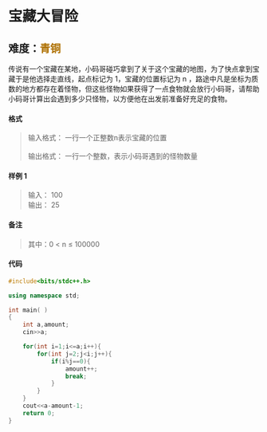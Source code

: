 # <font face ="黑体">宝藏大冒险</font>
## 难度：<font face ="黑体" font color="#ae7000">青铜</font>

传说有一个宝藏在某地，小码哥碰巧拿到了关于这个宝藏的地图，为了快点拿到宝藏于是他选择走直线，起点标记为 1，宝藏的位置标记为 n ，路途中凡是坐标为质数的地方都存在着怪物，但这些怪物如果获得了一点食物就会放行小码哥，请帮助小码哥计算出会遇到多少只怪物，以方便他在出发前准备好充足的食物。

#### 格式
>输入格式：
一行一个正整数n表示宝藏的位置<br>
<br>输出格式：
一行一个整数，表示小码哥遇到的怪物数量

#### 样例 1
>输入：
100<br>
输出：
25

#### 备注
>其中：0 < n ≤ 100000

#### 代码
```C++
#include<bits/stdc++.h> 

using namespace std;

int main( )
{
    int a,amount;
    cin>>a;

    for(int i=1;i<=a;i++){
        for(int j=2;j<i;j++){
            if(i%j==0){
                amount++;
                break;
            }
        }
    }
    cout<<a-amount-1;
    return 0;
}
```